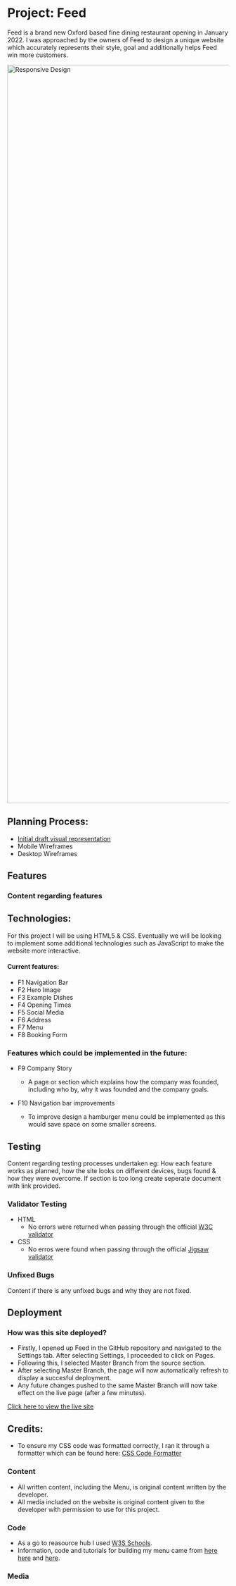 # Project: Feed 
Feed is a brand new Oxford based fine dining restaurant opening in January 2022. I was approached by the owners of Feed to design a unique website which accurately represents their style, goal and additionally helps Feed win more customers.

<img width="1677" alt="Responsive Design" src="https://user-images.githubusercontent.com/86608354/128042075-7b9b7fe9-6e38-437c-a666-428c9c53ddf0.png">

## Planning Process:

* [Initial draft visual representation](https://www.figma.com/file/O8Hf0NU6RWhKRUpCXL9qY4/Wireframing-in-Figma?node-id=109%3A276)
* Mobile Wireframes 
* Desktop Wireframes

## Features 

### Content regarding features 

## Technologies: 
For this project I will be using HTML5 & CSS. Eventually we will be looking to implement some additional technologies such as JavaScript to make the website more interactive.

#### Current features:

* F1 Navigation Bar 
* F2 Hero Image  
* F3 Example Dishes 
* F4 Opening Times 
* F5 Social Media 
* F6 Address  
* F7 Menu 
* F8 Booking Form  

### Features which could be implemented in the future:

* F9 Company Story 
  * A page or section which explains how the company was founded, including who by, why it was founded and the company goals.


* F10 Navigation bar improvements 
  * To improve design a hamburger menu could be implemented as this would save space on some smaller screens.


## Testing 

Content regarding testing processes undertaken eg: How each feature works as planned, how the site looks on different devices, bugs found & how they were overcome. If section is too long create seperate document with link provided.

### Validator Testing 

* HTML 
  * No errors were returned when passing through the official [W3C validator](https://validator.w3.org/nu/?doc=https%3A%2F%2Fcode-institute-org.github.io%2Flove-running-2.0%2Findex.html) 
 * CSS
   * No erros were found when passing through the official [Jigsaw validator](https://jigsaw.w3.org/css-validator/)  
 
 ### Unfixed Bugs 
 
 Content if there is any unfixed bugs and why they are not fixed. 
 
 ## Deployment 

### How was this site deployed? 

* Firstly, I opened up Feed in the GitHub repository and navigated to the Settings tab. After selecting Settings, I proceeded to click on Pages.
* Following this, I selected Master Branch from the source section.
* After selecting Master Branch, the page will now automatically refresh to display a succesful deployment. 
* Any future changes pushed to the same Master Branch will now take effect on the live page (after a few minutes).
 
 [Click here to view the live site](https://jmjry.github.io/feed/)
 
 ## Credits:
 
 * To ensure my CSS code was formatted correctly, I ran it through a formatter which can be found here: [CSS Code Formatter](https://www.freeformatter.com/css-beautifier.html#ad-output)

### Content 

* All written content, including the Menu, is original content written by the developer. 
* All media included on the website is original content given to the developer with permission to use for this project.


### Code 

* As a go to reasource hub I used [W3S Schools](https://www.w3schools.com/default.asp).
* Information, code and tutorials for building my menu came from [here](https://www.youtube.com/watch?v=cJjej5udWVE) [here](https://codepen.io/slstudios/pen/MbjRgg) and [here](https://www.w3schools.com/w3css/w3css_web_tmp_pizza.asp).


### Media 
